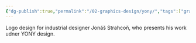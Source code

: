 ```yaml
---
{"dg-publish":true,"permalink":"/02-graphics-design/yony/","tags":["graphic-design"]}
---
```


Logo design for industrial designer Jonáš Strahcoň, who presents his work udner YONY design.